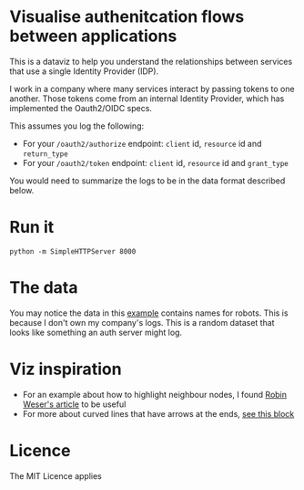 # Visualise authenitcation flows between applications

This is a dataviz to help you understand the relationships between services that use a single Identity Provider (IDP).

I work in a company where many services interact by passing tokens to one another. Those tokens come from an internal Identity Provider, which has implemented the Oauth2/OIDC specs. 

This assumes you log the following:

- For your `/oauth2/authorize` endpoint: `client` id, `resource` id and `return_type`
- For your `/oauth2/token` endpoint: `client` id, `resource` id and `grant_type`

You would need to summarize the logs to be in the data format described below.

# Run it
    
    python -m SimpleHTTPServer 8000

# The data

You may notice the data in this [example](output.csv) contains names for robots. This is because I don't own my company's logs. This is a random dataset that looks like something an auth server might log.

# Viz inspiration

- For an example about how to highlight neighbour nodes, I found [Robin Weser's article](https://medium.com/ninjaconcept/interactive-dynamic-force-directed-graphs-with-d3-da720c6d7811) to be useful
- For more about curved lines that have arrows at the ends, [see this block](https://bl.ocks.org/d3noob/5141278)

# Licence

The MIT Licence applies
